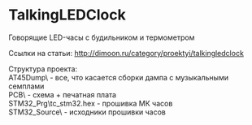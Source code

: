 # TalkingLEDClock
Говорящие LED-часы с будильником и термометром

Ссылки на статьи:
http://dimoon.ru/category/proektyi/talkingledclock

Структура проекта:  <br>
AT45Dump\ - все, что касается сборки дампа с музыкальными семплами <br>
PCB\ - схема + печатная плата <br>
STM32_Prg\tc_stm32.hex - прошивка МК часов <br>
STM32_Source\ - исходники прошивки часов <br>
